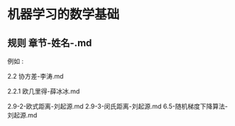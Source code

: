 # 机器学习的数学基础

## 规则    章节-姓名-.md

例如  :   

2.2 协方差-李涛.md

2.2.1 欧几里得-薛冰冰.md

2.9-2-欧式距离-刘起源.md
2.9-3-闵氏距离-刘起源.md
6.5-随机梯度下降算法-刘起源.md
